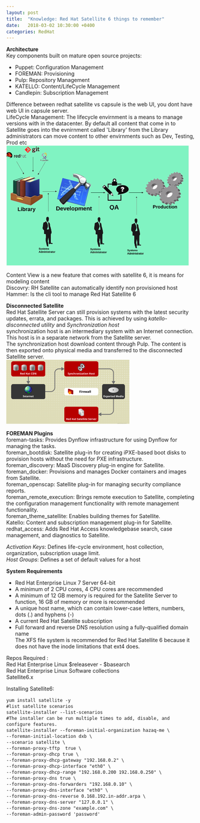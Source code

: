 ```yaml
---
layout: post
title:  "Knowledge: Red Hat Satellite 6 things to remember"
date:   2018-03-02 10:30:00 +0400
categories: RedHat
---
```

**Architecture**  
Key components built on mature open source projects:  
* Puppet: Configuration Management  
* FOREMAN: Provisioning  
* Pulp: Repository Management  
* KATELLO: Content/LifeCycle Management   
* Candlepin: Subscription Management  

Difference between redhat satellite vs capsule is the web UI, you dont have web UI in capsule server.  
LifeCycle Management: The lifecycle envirnment is a means to manage versions with in the datacenter. By default all content that come in to Satellite goes into the evnirnment called 'Library' from the Library administrators can move content to other envirnments such as Dev, Testing, Prod etc 
![LifeCycle](/assets/images/rhSat.png) 
 
Content View is a new feature that comes with satellite 6, it is means for modeling content  
Discovry: RH Satellite can automatically identify non provisioned host  
Hammer: Is the cli tool to manage Red Hat Satellite 6  

**Disconnected Satellite**  
Red Hat Satellite Server can still provision systems with the latest security updates, errata, and packages. This is achieved by using *katello-disconnected utility* and *Synchronization host*  
synchronization host is an intermediary system with an Internet connection. This host is in a separate network from the Satellite server.  
The synchronization host download content through Pulp. The content is then exported onto physical media and transferred to the disconnected Satellite server.  
![Disconnected Host ](/assets/images/rhSatDhost.png)  

**FOREMAN Plugins**  
foreman-tasks: Provides Dynflow infrastructure for using Dynflow for managing the tasks.  
foreman_bootdisk: Satellite plug-in for creating iPXE-based boot disks to provision hosts without the need for PXE infrastructure.  
foreman_discovery: MaaS Discovery plug-in engine for Satellite.  
foreman_docker: Provisions and manages Docker containers and images from Satellite.  
foreman_openscap: Satellite plug-in for managing security compliance reports.  
foreman_remote_execution: Brings remote execution to Satellite, completing the configuration management functionality with remote management functionality.  
foreman_theme_satellite: Enables building themes for Satellite.  
Katello: Content and subscription management plug-in for Satellite. 
redhat_access: Adds Red Hat Access knowledgebase search, case management, and diagnostics to Satellite.  

*Activation Keys*: Defines life-cycle environment, host collection, organization, subscription usage limit.  
*Host Groups*: Defines a set of default values for a host

**System Requirements**  
* Red Hat Enterprise Linux 7 Server 64-bit  
* A minimum of 2 CPU cores, 4 CPU cores are recommended  
* A minimum of 12 GB memory is required for the Satellite Server to function, 16 GB of memory or more is recommended  
* A unique host name, which can contain lower-case letters, numbers, dots (.) and hyphens (-)  
* A current Red Hat Satellite subscription  
* Full forward and reverse DNS resolution using a fully-qualified domain name  
The XFS file system is recommended for Red Hat Satellite 6 because it does not have the inode limitations that ext4 does.  

Repos Required :  
Red Hat Enterprise Linux $releasever - $basearch  
Red Hat Enterprise Linux Software collections  
Satellite6.x  

Installing Satellite6: 
```
yum install satellite -y
#list satellite scenarios
satellite-installer --list-scenarios
#The installer can be run multiple times to add, disable, and configure features.
satellite-installer --foreman-initial-organization hazaq-me \
--foreman-initial-location dxb \
--scenario satellite \
--foreman-proxy-tftp  true \
--foreman-proxy-dhcp true \
--foreman-proxy-dhcp-gateway "192.168.0.2" \
--foreman-proxy-dhcp-interface "eth0" \
--foreman-proxy-dhcp-range "192.168.0.200 192.168.0.250" \
--foreman-proxy-dns true \
--foreman-proxy-dns-forwarders "192.168.0.10" \
--foreman-proxy-dns-interface "eth0" \
--foreman-proxy-dns-reverse 0.168.192.in-addr.arpa \
--foreman-proxy-dns-server "127.0.0.1" \
--foreman-proxy-dns-zone "example.com" \
--foreman-admin-password 'password'

```
